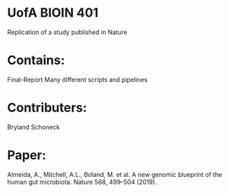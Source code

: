 # UofA BIOIN 401
  Replication of a study published in Nature

# Contains:
  Final-Report
  Many different scripts and pipelines

# Contributers:
  Bryland Schoneck
  
 # Paper:
  Almeida, A., Mitchell, A.L., Boland, M. et al. A new genomic blueprint of the human gut microbiota. Nature 568, 499–504 (2019).
